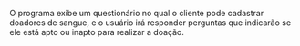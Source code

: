 O programa exibe um questionário no qual o cliente pode cadastrar doadores de sangue, e o usuário irá responder perguntas que indicarão se ele está apto ou inapto para realizar a doação.